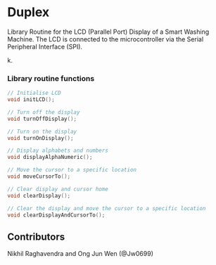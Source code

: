 # Duplex

Library Routine for the LCD (Parallel Port) Display of a Smart Washing Machine. The LCD is connected to the microcontroller via the Serial Peripheral Interface (SPI). 

k.

### Library routine functions

```c
// Initialise LCD
void initLCD();

// Turn off the display
void turnOffDisplay();

// Turn on the display
void turnOnDisplay();

// Display alphabets and numbers
void displayAlphaNumeric();

// Move the cursor to a specific location
void moveCursorTo();

// Clear display and cursor home
void clearDisplay();

// Clear the display and move the cursor to a specific location
void clearDisplayAndCursorTo();
```

## Contributors
Nikhil Raghavendra and Ong Jun Wen (@Jw0699)
